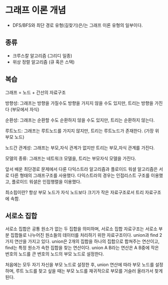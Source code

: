 # 그래프 이론 개념

- DFS/BFS와 최단 경로 유형(길찾기)은/는 그래프 이론 유형의 일부이다.

## 종류

- 크루스칼 알고리즘 (그리디 일종)
- 위상 정렬 알고리즘 (큐 혹은 스택)

## 복습

그래프 = 노드 + 간선의 자료구조

방향성: 그래프는 방향을 가질수도 방향을 가지지 않을 수도 있지만, 트리는 방향을 가진다 (부모에서 자식)

순환성: 그래프는 순환할 수도 순환하지 않을 수도 있지만, 트리는 순환하지 않는다.

루트노드: 그래프는 루트노드를 가지지 않지만, 트리는 루트노드가 존재한다. (가장 위 부모 노드)

노드간 관계성: 그래프는 부모,자식 관계가 없지만 트리는 부모,자식 관계를 가진다.

모델의 종류: 그래프는 네트워크 모델을, 트리는 부모자식 모델을 가진다.

앞서 배운 최단경로 문제에서 다룬 다익스트라 알고리즘과 플로이드 워셜 알고리즘은 서로 다른 형태의 그래프구조를 사용했다. 다익스트라의 경우는 인접리스트 구조를 이용했고, 플로이드 워셜은 인접행렬을 이용했다.

최소힙이란? 항상 부모 노드가 자식 노드보다 크기가 작은 자료구조로서 트리 자료구조에 속함.

## 서로소 집합

서로소 집합은 공통 원소가 없는 두 집합을 의미하며, 서로소 집합 자료구조는 서로소 부분 집합들로 나누어진 원소들의 데이터를 처리하기 위한 자료구조이다. union과 find 2가지 연산을 가지고 있다. union은 2개의 집합을 하나의 집합으로 합쳐주는 연산이고, find는 특정 원소가 속한 집합을 찾는 연산이다. union A B라는 연산은 A B중에 작은 번호의 노드를 큰 번호의 노드의 부모 노드로 설정한다.

처음에는 모두 자기 자신을 부모 노드로 설정한 후, union 연산에 따라 부모 노드를 설정하며, 루트 노드를 찾고 싶을 때는 부모 노드를 재귀적으로 부모를 거슬러 올라가서 찾게 된다.
